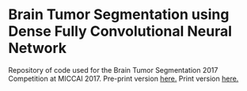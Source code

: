 # Brain Tumor Segmentation using Dense Fully Convolutional Neural Network
Repository of code used for the Brain Tumor Segmentation 2017 Competition at MICCAI 2017.
Pre-print version [here.](brain-tumor-segmentation.pdf)
Print version [here.](https://link.springer.com/chapter/10.1007/978-3-319-75238-9_27)
